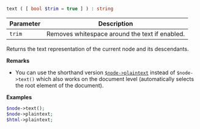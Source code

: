 ```php
text ( [ bool $trim = true ] ) : string
```

| Parameter | Description                                    |
|-----------|------------------------------------------------|
| `trim`    | Removes whitespace around the text if enabled. |

Returns the text representation of the current node and its descendants.

**Remarks**

* You can use the shorthand version [`$node->plaintext`](__get.md) instead of
`$node->text()` which also works on the document level (automatically selects
the root element of the document).

**Examples**

```php
$node->text();
$node->plaintext;
$html->plaintext;
```